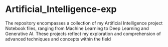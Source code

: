 # Artificial_Intelligence-exp
The repository encompasses a collection of my Artificial Intelligence project Notebook files, ranging from Machine Learning to Deep Learning and Generative AI. These projects reflect my exploration and comprehension of advanced techniques and concepts within the field
